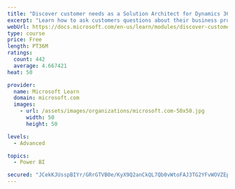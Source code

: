 ```yaml
---
title: "Discover customer needs as a Solution Architect for Dynamics 365 and Power Platform"
excerpt: "Learn how to ask customers questions about their business processes and feature requirements to create a viable solution."
webUrl: https://docs.microsoft.com/en-us/learn/modules/discover-customer-needs/
type: course
price: Free
length: PT36M
ratings:
  count: 442
  average: 4.667421
heat: 50

provider:
  name: Microsoft Learn
  domain: microsoft.com
  images:
    - url: /assets/images/organizations/microsoft.com-50x50.jpg
      width: 50
      height: 50

levels:
  - Advanced

topics:
  - Power BI

secured: "JCekKJUsspBIYr/GRrGTVB0e/KyX9Q2anCkQL7Qb0vWtoFAJ3TG2YFvWOVZEpHeY7o333RyZMbJN4B+HkAno0oWaEue/ias9mjlpTH2reyiQxynv++xIuMBdqYYJ21lF2Fnp4TCePWAGCqFlKSF1KDwLx9ZKtKjVIgrjQ9ex2Nhj/7VnYNaK1Xp1n5fuaL+tIrcQy9fHEgzlkGnCGZM311doja35vc/o3t1PRhmqLGSHcn4mckaBNRRAN8cnbTgTyUOwSUA435xe1RIaK0l81iTjcVAermezjCY8KRZ0J85Wr0RkWC0z+OeMywrGJnWzUCB7AiIPnh7BOa6Gu49lgZdA9Cr6pvNbqhyE9J8mOh/F3fGARt5QfvqMzbWiS6QtJfl5nQzbTe67tR/zPfJRoU/lmUrM2vvS7dJ+xRtXvK0=;CLsuXEZxZ21/rjxTGRsXXQ=="
---
```


